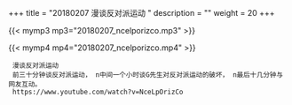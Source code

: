 +++
title = "20180207  漫谈反对派运动 "
description = ""
weight = 20
+++

{{< mymp3 mp3="20180207_ncelporizco.mp3" >}}

{{< mymp4 mp4="20180207_ncelporizco.mp4" >}}

     漫谈反对派运动 
     前三十分钟谈反对派运动， n中间一个小时谈G先生对反对派运动的破坏， n最后十几分钟与网友互动。 
     https://www.youtube.com/watch?v=NceLpOrizCo 
